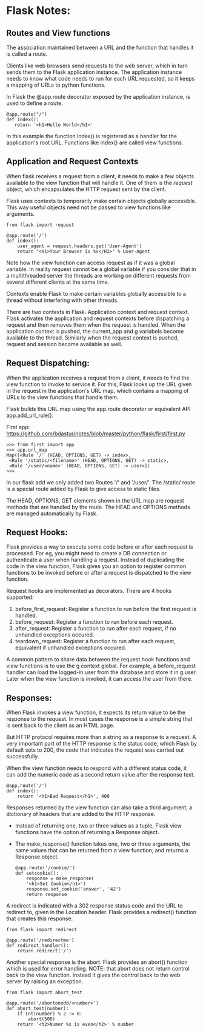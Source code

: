 # Flask Notes:

## Routes and View functions
The association maintained between a URL and the function that handles it is
called a route.

Clients like web browsers send requests to the web server, which in turn sends
them to the Flask application instance. The application instance needs to know
what code needs to run for each URL requested, so it keeps a mapping of URLs
to python functions.

In Flask the @app.route decorator exposed by the application instance,
 is used to define a route.

 ```
@app.route("/")
def index():
    return '<h1>Hello World</h1>'
 ```

 In this example the function index() is registered as a handler for the
 application's root URL. Functions like index() are called view functions.


## Application and Request Contexts
When flask receives a request from a client, it needs to make a few objects
available to the view function that will handle it. One of them is the *request*
object, which encapsulates the HTTP request sent by the client.

Flask uses contexts to temporarily make certain objects globally accessible.
This way useful objects need not be passed to view functions like arguments.

```
from flask import request

@app.route('/')
def index():
    user_agent = request.headers.get('User-Agent')
    return "<H1>Your Browser is %s</H1>" % User-Agent

```
Note how the view function can access request as if it was a global variable.
In reality request cannot be a global variable if you consider that in a
multithreaded server the threads are working on different requests from
several different clients at the same time.

Contexts enable Flask to make certain variables globally accessible to a thread
without interfering with other threads.

There are two contexts in Flask. Application context and request context.
Flask activates the application and request contexts before dispatching  a
request and then removes them when the request is handled. When the application
context is pushed, the current_app and g variabels become available to the
thread. Similarly when the request context is pushed, request and session
become available as well.

## Request Dispatching:
When the application receives a request from a client, it needs to find the
view function to invoke to service it. For this, Flask looks up the URL given
in the request in the application's URL map, which contains a mapping of URLs to
the view functions that handle them.

Flask builds this URL map using the app.route decorator or equivalent API
app.add_url_rule().

First app:
https://github.com/bdastur/notes/blob/master/python/flask/first/first.py

```
>>> from first import app
>>> app.url_map
Map([<Rule '/' (HEAD, OPTIONS, GET) -> index>,
 <Rule '/static/<filename>' (HEAD, OPTIONS, GET) -> static>,
 <Rule '/user/<name>' (HEAD, OPTIONS, GET) -> user>])
>>>

```

In our flask add we only added two Routes '/'   and '/user/<name>'.
The /static/<filename> route is a special route added by Flask to give access
to static files.

The HEAD, OPTIONS, GET elements shown in the URL map are request methods
that are handled by the route. The HEAD and OPTIONS methods are managed
automatically by Flask.

## Request Hooks:
Flask provides a way to execute some code before or after each request is
processed. For eg, you might need to create a DB connection or authenticate
a user when handling a request. Instead of duplicating the code in the
view function, Flask gives you an option to register common functions to
be invoked before or after a request is dispatched to the view function.

Request hooks are implemented as decorators.
There are 4 hooks supported:
1. before_first_request: Register a function to run before the first request
                         is handled.
2. before_request:       Register a function to run before each request.
3. after_request:        Register a function to run after each request, if no
                         unhandled exceptions occured.
4. teardown_request:     Register a function to run after each request, equivalent
                         if unhandled exceptions occured.

A common pattern to share data between the request hook functions and view
functions is to use the g context global. For example, a before_request handler
can load the logged-in user from the database and store it in g.user. Later
when the view function is invoked, it can access the user from there.

## Responses:
When Flask invokes a view function, it expects its return value to be the
response to the request. In most cases the response is a simple string that is
sent back to the client as an HTML page.

But HTTP protocol requires more than a string as a response to a request.
A very important part of the HTTP response is the status code, which Flask by
default sets to 200, the code that indicates the request was carried out
successfully.

When the view function needs to respond with a different status code, it can
add the numeric code as a second return value after the response text.

```
@app.route('/')
def index():
    return '<h1>Bad Request</h1>', 400

```
Responses returned by the view function can also take a third argument,
a dictionary of headers that are added to the HTTP response.

* Instead of returning one, two or three values as a tuple, Flask view functions
  have the option of returning a Response object.
* The make_response() function takes one, two or three arguments,
  the same values that can be returned from a view function, and returns
  a Response object.

  ```
  @app.route('/cookie/')
  def setcookie():
      response = make_response(
      '<h1>Set Cookie</h1>')
      response.set_cookie('answer', '42')
      return response
  ```

A redirect is indicated with a 302 response status code and the URL to redirect
to, given in the Location header. Flask provides a redirect() function
that creates this response.

```
from flask import redirect

@app.route('/redirectme')
def redirect_handler():
    return redirect('/')

```

Another special response is the abort. Flask provides an abort() function which
is used for error handling.
NOTE: that abort does not return control back to the view function. Instead it
gives the control back to the web server by raising an exception. 
```
from flask import abort_test

@app.route('/abortonodd/<number>')
def abort_test(number):
    if int(number) % 2 != 0:
        abort(500)
    return '<h2>Numer %s is even</h2>' % number

```
